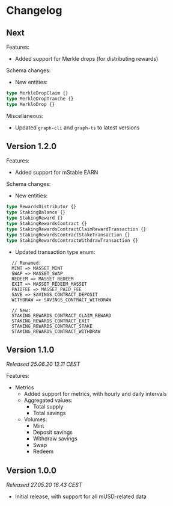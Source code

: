 # Changelog

## Next

Features:

- Added support for Merkle drops (for distributing rewards)

Schema changes:

- New entities:

```graphql
type MerkleDropClaim {}
type MerkleDropTranche {}
type MerkleDrop {}
```

Miscellaneous:

- Updated `graph-cli` and `graph-ts` to latest versions

## Version 1.2.0

Features:

- Added support for mStable EARN

Schema changes:

- New entities:

```graphql
type RewardsDistributor {}
type StakingBalance {}
type StakingReward {}
type StakingRewardsContract {}
type StakingRewardsContractClaimRewardTransaction {}
type StakingRewardsContractStakeTransaction {}
type StakingRewardsContractWithdrawTransaction {}
```

- Updated transaction type enum:

```
  // Renamed:
  MINT => MASSET_MINT
  SWAP => MASSET_SWAP
  REDEEM => MASSET_REDEEM
  EXIT => MASSET_REDEEM_MASSET
  PAIDFEE => MASSET_PAID_FEE
  SAVE => SAVINGS_CONTRACT_DEPOSIT
  WITHDRAW => SAVINGS_CONTRACT_WITHDRAW

  // New:
  STAKING_REWARDS_CONTRACT_CLAIM_REWARD
  STAKING_REWARDS_CONTRACT_EXIT
  STAKING_REWARDS_CONTRACT_STAKE
  STAKING_REWARDS_CONTRACT_WITHDRAW
```

## Version 1.1.0

_Released 25.06.20 12.11 CEST_

Features:

- Metrics
  - Added support for metrics, with hourly and daily intervals
  - Aggregated values:
    - Total supply
    - Total savings
  - Volumes:
    - Mint
    - Deposit savings
    - Withdraw savings
    - Swap
    - Redeem

## Version 1.0.0

_Released 27.05.20 16.43 CEST_

- Initial release, with support for all mUSD-related data
